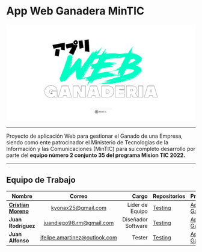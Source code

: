# App Web Ganadera MinTIC

<p align="center">
  <img src="https://github.com/Kyonax/app-web-ganadera/blob/main/src/Images/Image_GitHub_App_Web.png">
    <br>    
</p>

---

Proyecto de aplicación Web para gestionar el Ganado de una Empresa, siendo como ente patrocinador el Ministerio de Tecnologías de la Información y las Comunicaciones (MinTIC) para
su completo desarrollo por parte del **equipo número 2 conjunto 35 del programa Mision TIC 2022.**

---

## Equipo de Trabajo

| Nombre                                           |            Correo             |              Cargo | Repositorios                                                                         | Proyectos                                                             |
| ------------------------------------------------ | :---------------------------: | -----------------: | ------------------------------------------------------------------------------------ | --------------------------------------------------------------------- |
| [**Cristian Moreno**](https://github.com/Kyonax) |      kyonax25@gmail.com       |    Líder de Equipo | [Testing](https://github.com/Kyonax/app-web-ganadera/tree/main/test/Cristian_Kyonax) | [App Ganadera](https://github.com/Kyonax/app-web-ganadera/projects/1) |
| **Juan Rodriguez**                               |   juandiego98.rm@gmail.com    | Diseñador Software | [Testing](https://github.com/Kyonax/app-web-ganadera/tree/main/test/Juan_Diego)      | [App Ganadera](https://github.com/Kyonax/app-web-ganadera/projects/1) |
| **Juan Alfonso**                                 | jfelipe.amartinez@outlook.com |             Tester | [Testing](https://github.com/Kyonax/app-web-ganadera/tree/main/test/Juan_Felipe)     | [App Ganadera](https://github.com/Kyonax/app-web-ganadera/projects/1) |
